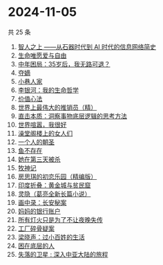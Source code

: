 # 2024-11-05

共 25 条

<!-- BEGIN WEREAD -->
<!-- 最后更新时间 2024-11-05 09:07:28 +0800 -->
1. [智人之上 ——从石器时代到 AI 时代的信息网络简史](https://weread.qq.com/web/bookDetail/a24329f0813ab950ag015395)
1. [生命唯愿爱与自由](https://weread.qq.com/web/bookDetail/6b432370813ab950ag0179f7)
1. [中年困局：35岁后，我无路可退？](https://weread.qq.com/web/bookDetail/31f32a60813ab9509g013c63)
1. [夺嫡](https://weread.qq.com/web/bookDetail/8bd327d0813ab94e2g0186ce)
1. [小巷人家](https://weread.qq.com/web/bookDetail/41532d00813ab79b6g010ac3)
1. [李银河：我的生命哲学](https://weread.qq.com/web/bookDetail/fa632c90813ab950ag0184b9)
1. [价值心法](https://weread.qq.com/web/bookDetail/f7c32e20813ab94eeg0183de)
1. [世界上最伟大的推销员（精）](https://weread.qq.com/web/bookDetail/9f632c30813ab950bg012b61)
1. [直击本质：洞察事物底层逻辑的思考方法](https://weread.qq.com/web/bookDetail/78f32cc071d7b80f78f0c1f)
1. [世界喧嚣，我很好](https://weread.qq.com/web/bookDetail/a9d32030727eab7aa9d349f)
1. [澡堂阁楼上的女人们](https://weread.qq.com/web/bookDetail/ad132fc0813ab94bdg015959)
1. [一个人的朝圣](https://weread.qq.com/web/bookDetail/0ce3255059831a0ce16547b)
1. [鱼不存在](https://weread.qq.com/web/bookDetail/0af32760813ab798cg01135c)
1. [她在第三天被杀](https://weread.qq.com/web/bookDetail/1ef32af0813ab94bdg016870)
1. [牧神记](https://weread.qq.com/web/bookDetail/47632010712cab88476dfc2)
1. [房思琪的初恋乐园（精编版）](https://weread.qq.com/web/bookDetail/cbb3285071eb6d2ecbba023)
1. [印度折叠：黄金城与贫民窟](https://weread.qq.com/web/bookDetail/b7532db0813ab94aag015d80)
1. [灵隐（葛亮全新长篇小说）](https://weread.qq.com/web/bookDetail/20532ae0813ab950cg012843)
1. [画中录：长安秘案](https://weread.qq.com/web/bookDetail/ec532cd0813ab947fg01056e)
1. [妈妈的银行账户](https://weread.qq.com/web/bookDetail/02e32c30813ab943bg011fdd)
1. [所有灯火只是为了不让夜晚失传](https://weread.qq.com/web/bookDetail/aba32730813ab9333g011ec2)
1. [工厂碎骨疑案](https://weread.qq.com/web/bookDetail/fbb323c0813ab94c3g019082)
1. [梁晓声：过小百姓的生活](https://weread.qq.com/web/bookDetail/eff32bd0813ab94abg01117f)
1. [困在底层的人](https://weread.qq.com/web/bookDetail/1bc327d0813ab9470g0115ba)
1. [失落的卫星 : 深入中亚大陆的旅程](https://weread.qq.com/web/bookDetail/40532350813ab814ag014f54)
<!-- END WEREAD -->